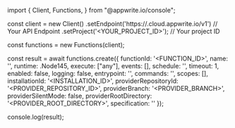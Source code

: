 import { Client, Functions,  } from "@appwrite.io/console";

const client = new Client()
    .setEndpoint('https://<REGION>.cloud.appwrite.io/v1') // Your API Endpoint
    .setProject('<YOUR_PROJECT_ID>'); // Your project ID

const functions = new Functions(client);

const result = await functions.create({
    functionId: '<FUNCTION_ID>',
    name: '<NAME>',
    runtime: .Node145,
    execute: ["any"],
    events: [],
    schedule: '',
    timeout: 1,
    enabled: false,
    logging: false,
    entrypoint: '<ENTRYPOINT>',
    commands: '<COMMANDS>',
    scopes: [],
    installationId: '<INSTALLATION_ID>',
    providerRepositoryId: '<PROVIDER_REPOSITORY_ID>',
    providerBranch: '<PROVIDER_BRANCH>',
    providerSilentMode: false,
    providerRootDirectory: '<PROVIDER_ROOT_DIRECTORY>',
    specification: ''
});

console.log(result);
